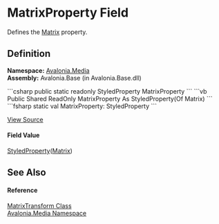 # MatrixProperty Field


Defines the <a href="P_Avalonia_Media_MatrixTransform_Matrix">Matrix</a> property.



## Definition
**Namespace:** <a href="N_Avalonia_Media">Avalonia.Media</a>  
**Assembly:** Avalonia.Base (in Avalonia.Base.dll)

<Tabs groupId="api-code-preview">
<TabItem value="csharp" label="C#">
```csharp
public static readonly StyledProperty<Matrix> MatrixProperty
```
</TabItem>
<TabItem value="vb" label="VB">
```vb
Public Shared ReadOnly MatrixProperty As StyledProperty(Of Matrix)
```
</TabItem>
<TabItem value="fsharp" label="F#">
```fsharp
static val MatrixProperty: StyledProperty<Matrix>
```
</TabItem>
</Tabs>



<a href="https://github.com/AvaloniaUI/Avalonia/tree/master/src/Avalonia.Base/Media/MatrixTransform.cs" title="View the source code">View Source</a>



#### Field Value
<a href="T_Avalonia_StyledProperty_1">StyledProperty</a>(<a href="T_Avalonia_Matrix">Matrix</a>)

## See Also


#### Reference
<a href="T_Avalonia_Media_MatrixTransform">MatrixTransform Class</a>  
<a href="N_Avalonia_Media">Avalonia.Media Namespace</a>  

